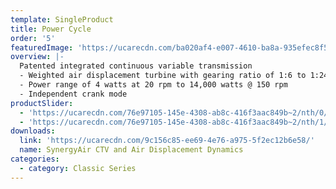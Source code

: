 ```yaml
---
template: SingleProduct
title: Power Cycle
order: '5'
featuredImage: 'https://ucarecdn.com/ba020af4-e007-4610-ba8a-935efec8f5db/'
overview: |-
  Patented integrated continuous variable transmission
  - Weighted air displacement turbine with gearing ratio of 1:6 to 1:24
  - Power range of 4 watts at 20 rpm to 14,000 watts @ 150 rpm
  - Independent crank mode
productSlider:
  - 'https://ucarecdn.com/76e97105-145e-4308-ab8c-416f3aac849b~2/nth/0/'
  - 'https://ucarecdn.com/76e97105-145e-4308-ab8c-416f3aac849b~2/nth/1/'
downloads:
  link: 'https://ucarecdn.com/9c156c85-ee69-4e76-a975-5f2ec12b6e58/'
  name: SynergyAir CTV and Air Displacement Dynamics
categories:
  - category: Classic Series
---
```

